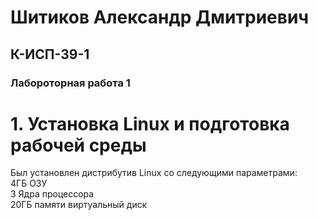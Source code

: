 <p align="center"> <h1> Шитиков Александр Дмитриевич </h1> </p>
       <p align="center">  <h2> К-ИСП-39-1 </h2> </p>
<p align="center"> <h3>Лабороторная работа 1</h3> </p>

<p align="center"> <h1> 1. Установка Linux и подготовка рабочей среды </h1> </p>

Был установлен дистрибутив Linux со следующими параметрами:  
4ГБ ОЗУ  
3 Ядра процессора  
20ГБ памяти виртуальный диск  
